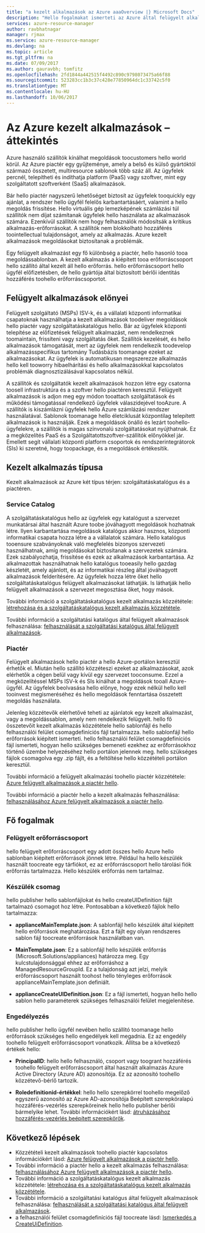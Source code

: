 ```yaml
---
title: "a kezelt alkalmazások az Azure aaaOverview |} Microsoft Docs"
description: "Hello fogalmakat ismerteti az Azure által felügyelt alkalmazások"
services: azure-resource-manager
author: ravbhatnagar
manager: rjmax
ms.service: azure-resource-manager
ms.devlang: na
ms.topic: article
ms.tgt_pltfrm: na
ms.date: 07/09/2017
ms.author: gauravbh; tomfitz
ms.openlocfilehash: 2fd1844a442515f4492c890c9798073475a66f88
ms.sourcegitcommit: 523283cc1b3c37c428e77850964dc1c33742c5f0
ms.translationtype: MT
ms.contentlocale: hu-HU
ms.lasthandoff: 10/06/2017
---
```

# <a name="azure-managed-applications-overview"></a>Az Azure kezelt alkalmazások – áttekintés

Azure használó szállítók kínálhat megoldások toocustomers hello world körül. Az Azure piactér egy gyűjteménye, amely a belső és külső gyártóktól származó összetett, multiresource sablonok több száz áll. Az ügyfelek percnél, telepítheti és indíthatja platform (PaaS) vagy szoftver, mint egy szolgáltatott szoftverként (SaaS) alkalmazások. 

Bár hello piactér nagyszerű lehetőséget biztosít az ügyfelek tooquickly egy ajánlat, a rendszer hello ügyfél felelős karbantartásáért, valamint a hello megoldás frissítése. Hello virtuális gép lemezképének számlázási túl szállítók nem díjat számítanak ügyfelek hello használata az alkalmazások számára. Ezenkívül szállítók nem hogy felhasználók módosítsák a kritikus alkalmazás-erőforrásokat. A szállítók nem blokkolható hozzáférés toointellectual tulajdonságot, amely az alkalmazás. Azure kezelt alkalmazások megoldásokat biztosítanak a problémák. 

Egy felügyelt alkalmazást egy fő különbség a piactér, hello hasonló tooa megoldássablonban. A kezelt alkalmazás a kiépített tooa erőforráscsoport hello szállító által kezelt áll hello erőforrás. hello erőforráscsoport hello ügyfél előfizetésben, de hello gyártója által biztosított bérlői identitás hozzáférés toohello erőforráscsoportot.

## <a name="advantages-of-managed-applications"></a>Felügyelt alkalmazások előnyei

Felügyelt szolgáltató (MSPs) ISV-k, és a vállalati központi informatikai csapatoknak használhatja a kezelt alkalmazások toodeliver megoldások hello piactér vagy szolgáltatáskatalógus hello. Bár az ügyfelek központi telepítése az előfizetések felügyelt alkalmazást, nem rendelkeznek toomaintain, frissíteni vagy szolgáltatás őket. Szállítók kezelését, és hello alkalmazások támogatását, mert az ügyfelek nem rendelkezik toodevelop alkalmazásspecifikus tartomány Tudásbázis toomanage ezeket az alkalmazásokat. Az ügyfelek is automatikusan megszerezze alkalmazás hello kell tooworry hibaelhárítási és hello alkalmazásokkal kapcsolatos problémák diagnosztizálásával kapcsolatos nélkül.

A szállítók és szolgáltatók kezelt alkalmazások hozzon létre egy csatorna toosell infrastruktúra és a szoftver hello piactéren keresztül. Felügyelt alkalmazások is adjon meg egy módon tooattach szolgáltatások és működési támogatással rendelkező ügyfelek válaszidejével tooAzure. A szállítók is kiszámlázni ügyfelek hello Azure számlázási rendszer használatával. Sablonok toomanage hello életciklusát központilag telepített alkalmazások is használják. Ezek a megoldások önálló és lezárt toohello-ügyfelekre, a szállítók is magas színvonalú szolgáltatásokat nyújthatnak. Ez a megközelítés PaaS és a Szolgáltatottszoftver-szállítók előnyökkel jár. Emellett segít vállalati központi platform csoportok és rendszerintegrátorok (SIs) ki szeretné, hogy toopackage, és a megoldások értékesítik.

## <a name="managed-application-types"></a>Kezelt alkalmazás típusa
Kezelt alkalmazások az Azure két típus térjen: szolgáltatáskatalógus és a piactéren.
 
### <a name="service-catalog"></a>Service Catalog  

A szolgáltatáskatalógus hello az ügyfelek egy katalógust a szervezet munkatársai által használt Azure toobe jóváhagyott megoldások hozhatnak létre. Ilyen karbantartása megoldások katalógus akkor hasznos, központi informatikai csapata hozza létre a a vállalatok számára. Hello katalógus tooensure szabványoknak való megfelelés bizonyos szervezeti használhatnak, amíg megoldásokat biztosítanak a szervezetek számára. Ezek szabályozhatja, frissítése és ezek az alkalmazások karbantartása. Az alkalmazottak használhatnak hello katalógus tooeasily hello gazdag készletét, amely ajánlott, és az informatikai részleg által jóváhagyott alkalmazások felderítésére. Az ügyfelek hozza létre őket hello szolgáltatáskatalógus felügyelt alkalmazásokat láthatják. Is láthatják hello felügyelt alkalmazások a szervezet megosztása őket, hogy mások.
 
További információ a szolgáltatáskatalógus kezelt alkalmazás közzététele: [létrehozása és a szolgáltatáskatalógus kezelt alkalmazás közzététele](managed-application-publishing.md).
 
További információ a szolgáltatási katalógus által felügyelt alkalmazások felhasználása: [felhasználását a szolgáltatási katalógus által felügyelt alkalmazások](managed-application-consumption.md).
 
### <a name="marketplace"></a>Piactér

Felügyelt alkalmazások hello piactér a hello Azure-portálon keresztül érhetők el. Miután hello szállító közzéteszi ezeket az alkalmazásokat, azok elérhetők a cégen belül vagy kívül egy szervezet tooconsume. Ezzel a megközelítéssel MSPs ISV-k és SIs kínálhat a megoldások tooall Azure-ügyfél. Az ügyfelek beolvasása hello előnye, hogy ezek nélkül hello kell tooinvest megismeréséhez és hello megoldások fenntartása összetett megoldás használata. 

Jelenleg közzétevők elérhetővé teheti az ajánlatok egy kezelt alkalmazást, vagy a megoldássablon, amely nem rendelkezik felügyelt. hello fő összetevőit kezelt alkalmazás közzététele hello sablonfájl és hello felhasználói felület csomagdefiníciós fájl tartalmazza. hello sablonfájl hello erőforrások kiépített ismerteti. hello felhasználói felület csomagdefiníciós fájl ismerteti, hogyan hello szükséges bemeneti ezekhez az erőforrásokhoz történő üzembe helyezéséhez hello portálon jelennek meg. hello szükséges fájlok csomagolva egy .zip fájlt, és a feltöltése hello közzétételi portálon keresztül.
 
További információ a felügyelt alkalmazási toohello piactér közzététele: [Azure felügyelt alkalmazások a piactér hello](managed-application-author-marketplace.md).

További információ a piactér hello a kezelt alkalmazás felhasználása: [felhasználásához Azure felügyelt alkalmazások a piactér hello](managed-application-consume-marketplace.md).

## <a name="key-concepts"></a>Fő fogalmak

### <a name="managed-resource-group"></a>Felügyelt erőforráscsoport
hello felügyelt erőforráscsoport egy adott összes hello Azure hello sablonban kiépített erőforrások jönnek létre. Például ha hello készülék használt toocreate egy tárfiókot, ez az erőforráscsoport hello tárolási fiók erőforrás tartalmazza. Hello készülék erőforrás nem tartalmaz.

### <a name="appliance-package"></a>Készülék csomag
hello publisher hello sablonfájlokat és hello createUIDefinition fájlt tartalmazó csomagot hoz létre. Pontosabban a következő fájlok hello tartalmazza:

- **applianceMainTemplate.json**: A sablonfájl hello készülék által kiépített hello erőforrások meghatározása. Ezt a fájlt egy olyan rendszeres sablon fájl toocreate erőforrások használatban van.

- **MainTemplate.json**: Ez a sablonfájl hello készülék erőforrás (Microsoft.Solutions/appliances) határozza meg. Egy kulcstulajdonsággal ehhez az erőforráshoz a ManagedResourceGroupId. Ez a tulajdonság azt jelzi, melyik erőforráscsoport használt toohost hello tényleges erőforrások applianceMainTemplate.json definiált.

- **applianceCreateUIDefinition.json**: Ez a fájl ismerteti, hogyan hello hello sablon hello paraméterek szükséges felhasználói felület megjelenítése.

### <a name="authorization"></a>Engedélyezés
hello publisher hello ügyfél nevében hello szállító toomanage hello erőforrások szükséges hello engedélyek kell megadnia. Ez az engedély toohello felügyelt erőforráscsoport vonatkozik. Állítsa be a következő értékek hello:

- **PrincipalID**: hello hello felhasználó, csoport vagy toogrant hozzáférés toohello felügyelt erőforráscsoport által használt alkalmazás Azure Active Directory (Azure AD) azonosítója. Ez az azonosító toohello közzétevő-bérlő tartozik.

- **Roledefinitionid-értékkel**: hello hello szerepkörrel toohello megelőző egyszerű azonosító az Azure AD-azonosítója Beépített szerepköralapú hozzáférés-vezérlés szerepköreinek hello hello publisher bérlői bármelyike lehet. További információkért lásd: [átruházásához hozzáférés-vezérlés beépített szerepkörök](../active-directory/role-based-access-built-in-roles.md).

## <a name="next-steps"></a>Következő lépések

* Közzétételi kezelt alkalmazások toohello piactér kapcsolatos információkért lásd: [Azure felügyelt alkalmazások a piactér hello](managed-application-author-marketplace.md).
* További információ a piactér hello a kezelt alkalmazás felhasználása: [felhasználásához Azure felügyelt alkalmazások a piactér hello](managed-application-consume-marketplace.md).
* További információ a szolgáltatáskatalógus kezelt alkalmazás közzététele: [létrehozása és a szolgáltatáskatalógus kezelt alkalmazás közzététele](managed-application-publishing.md).
* További információ a szolgáltatási katalógus által felügyelt alkalmazások felhasználása: [felhasználását a szolgáltatási katalógus által felügyelt alkalmazások](managed-application-consumption.md).
* a felhasználói felület csomagdefiníciós fájl toocreate lásd: [Ismerkedés a CreateUiDefinition](managed-application-createuidefinition-overview.md).
